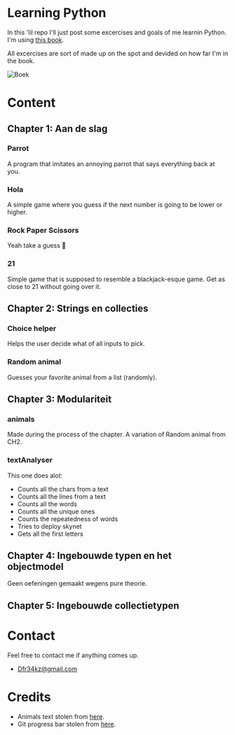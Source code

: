 # Learning Python

In this 'lil repo I'll just post some excercises and goals of me learnin Python.
I'm using [this book](https://www.vanduurenmedia.nl/EAN/9789059409743/Handboek_Python).

All excercises are sort of made up on the spot and devided on how far I'm in the book.

![Boek](http://progressed.io/bar/33?title=Boek)   

# Content

## Chapter 1: Aan de slag

### Parrot

A program that imitates an annoying parrot that says everything back at you.

### Hola

A simple game where you guess if the next number is going to be lower or higher.

### Rock Paper Scissors

Yeah take a guess :thinking:

### 21

Simple game that is supposed to resemble a blackjack-esque game. Get as close to 21 without going over it.

## Chapter 2: Strings en collecties

### Choice helper

Helps the user decide what of all inputs to pick.

### Random animal

Guesses your favorite animal from a list (randomly).

## Chapter 3: Modulariteit

### animals

Made during the process of the chapter. A variation of Random animal from CH2.

### textAnalyser

This one does alot:
- Counts all the chars from a text
- Counts all the lines from a text
- Counts all the words
- Counts all the unique ones
- Counts the repeatedness of words
- Tries to deploy skynet
- Gets all the first letters

## Chapter 4: Ingebouwde typen en het objectmodel

Geen oefeningen gemaakt wegens pure theorie.

## Chapter 5: Ingebouwde collectietypen



# Contact

Feel free to contact me if anything comes up.
- Dfr34kz@gmail.com

# Credits

- Animals text stolen from [here](https://gist.github.com/atduskgreg/3cf8ef48cb0d29cf151bedad81553a54#file-animals-txt).
- Git progress bar stolen from [here](https://github.com/fehmicansaglam/progressed.io).